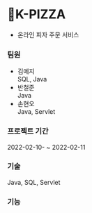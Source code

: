 # 🍕K-PIZZA
- 온라인 피자 주문 서비스

### 팀원
- 김예지  
SQL, Java
- 반철준  
Java
- 손현오  
Java, Servlet

### 프로젝트 기간
2022-02-10- ~ 2022-02-11

### 기술
Java, SQL, Servlet

### 기능



